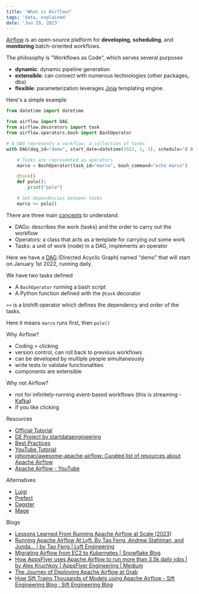 ```yaml
---
title: 'What is Airflow?'
tags: 'data, explained'
date: 'Jun 29, 2023'
---
```


[Airflow](https://github.com/apache/airflow) is an open-source platform for **developing**, **scheduling**, and **monitoring** batch-oriented workflows.

The philosophy is "Workflows as Code", which serves several purposes

- **dynamic**: dynamic pipeline generation
- **extensible**: can connect with numerous technologies (other packages, dbs)
- **flexible**: parameterization leverages [Jinja](https://jinja.palletsprojects.com/en/3.1.x/) templating engine.

Here's a simple example

```py
from datetime import datetime

from airflow import DAG
from airflow.decorators import task
from airflow.operators.bash import BashOperator

# A DAG represents a workflow, a collection of tasks
with DAG(dag_id="demo", start_date=datetime(2022, 1, 1), schedule="0 0 * * *") as dag:

    # Tasks are represented as operators
    marco = BashOperator(task_id="marco", bash_command="echo marco")

    @task()
    def polo():
        print("polo")

    # Set dependencies between tasks
    marco >> polo()

```

There are three main [concepts](https://airflow.apache.org/docs/apache-airflow/1.10.12/concepts.html#dags) to understand.

- DAGs: describes the work (tasks) and the order to carry out the workflow
- Operators: a class that acts as a template for carrying out some work
- Tasks: a unit of work (node) in a DAG, implements an operator

Here we have a [DAG](https://airflow.apache.org/docs/apache-airflow/1.10.12/concepts.html#dags) (Directed Acyclic Graph) named "demo" that will start on January 1st 2022, running daily.

We have two tasks defined

- A `BashOperator` running a bash script
- A Python function defined with the `@task` decorator

`>>` is a bishift operator which defines the dependency and order of the tasks.

Here it means `marco` runs first, then `polo()`

Why Airflow?

- Coding > clicking
- version control, can roll back to previous workflows
- can be developed by multiple people simultaneously
- write tests to validate functionalities
- components are extensible

Why not Airflow?

- not for infinitely-running event-based workflows (this is streaming - [Kafka](https://kafka.apache.org/))
- if you like clicking

Resources

- [Official Tutorial](https://airflow.apache.org/docs/apache-airflow/stable/tutorial/index.html)
- [DE Project by startdataengineering](https://www.startdataengineering.com/post/data-engineering-project-for-beginners-batch-edition/)
- [Best Practices](https://airflow.apache.org/docs/apache-airflow/stable/best-practices.html)
- [YouTube Tutorial](https://youtu.be/2v9AKewyUEo)
- [jghoman/awesome-apache-airflow: Curated list of resources about Apache Airflow](https://github.com/jghoman/awesome-apache-airflow)
- [Apache Airflow - YouTube](https://www.youtube.com/@ApacheAirflow/videos)

Alternatives

- [Luigi](https://github.com/spotify/luigi)
- [Prefect](https://www.prefect.io/)
- [Dagster](https://dagster.io/)
- [Mage](https://www.mage.ai/)

Blogs

- [Lessons Learned From Running Apache Airflow at Scale (2023)](https://shopify.engineering/lessons-learned-apache-airflow-scale)
- [Running Apache Airflow At Lyft. By Tao Feng, Andrew Stahlman, and Junda… | by Tao Feng | Lyft Engineering](https://eng.lyft.com/running-apache-airflow-at-lyft-6e53bb8fccff)
- [Migrating Airflow from EC2 to Kubernetes | Snowflake Blog](https://www.snowflake.com/blog/migrating-airflow-from-amazon-ec2-to-kubernetes/)
- [How AppsFlyer uses Apache Airflow to run more than 3.5k daily jobs | by Alex Kruchkov | AppsFlyer Engineering | Medium](https://medium.com/appsflyerengineering/how-appsflyer-uses-apache-airflow-to-run-over-3-5k-daily-jobs-and-more-683106cb24fc)
- [The Journey of Deploying Apache Airflow at Grab](https://engineering.grab.com/the-journey-of-deploying-apache-airflow-at-Grab)
- [How Sift Trains Thousands of Models using Apache Airflow - Sift Engineering Blog : Sift Engineering Blog](https://engineering.sift.com/sift-trains-thousands-models-using-apache-airflow/)
